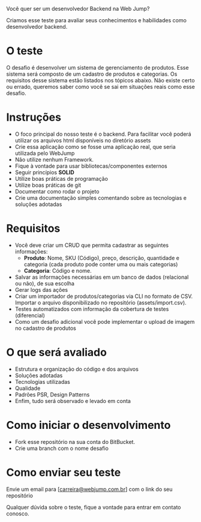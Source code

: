 Você quer ser um desenvolvedor Backend na Web Jump?

Criamos esse teste para avaliar seus conhecimentos e habilidades como desenvolvedor backend.

# O teste
O desafio é desenvolver um sistema de gerenciamento de produtos. Esse sistema será composto de um cadastro de produtos e categorias. Os requisitos desse sistema estão listados nos tópicos abaixo.
Não existe certo ou errado, queremos saber como você se sai em situações reais como esse desafio.

# Instruções
- O foco principal do nosso teste é o backend. Para facilitar você poderá utilizar os arquivos html  disponíveis no diretório assets
- Crie essa aplicação como se fosse uma aplicação real, que seria utilizada pelo WebJump
- Não utilize nenhum Framework. 
- Fique à vontade para usar bibliotecas/componentes externos
- Seguir princípios **SOLID** 
- Utilize boas práticas de programação
- Utilize boas práticas de git
- Documentar como rodar o projeto
- Crie uma documentação simples comentando sobre as tecnologias e soluções adotadas

# Requisitos
- Você deve criar um CRUD que permita cadastrar as seguintes informações:
	- **Produto**: Nome, SKU (Código), preço, descrição, quantidade e categoria (cada produto pode conter uma ou mais categorias)
	- **Categoria**: Código e nome.
- Salvar as informações necessárias em um banco de dados (relacional ou não), de sua escolha
- Gerar logs das ações
- Criar um importador de produtos/categorias via CLI no formato  de CSV. Importar o arquivo disponibilizado no repositório (assets/import.csv).
- Testes automatizados com informação da cobertura de testes (diferencial)
- Como um desafio adicional você pode implementar o upload de imagem no cadastro de produtos

# O que será avaliado
- Estrutura e organização do código e dos arquivos
- Soluções adotadas
- Tecnologias utilizadas
- Qualidade
- Padrões PSR, Design Patterns
- Enfim, tudo será observado e levado em conta

# Como iniciar o desenvolvimento
- Fork esse repositório na sua conta do BitBucket.
- Crie uma branch com o nome desafio

# Como enviar seu teste
Envie um email para [carreira@webjump.com.br] com o link do seu repositório

Qualquer dúvida sobre o teste, fique a vontade para entrar em contato conosco.
